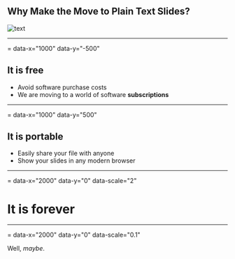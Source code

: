 ## Why Make the Move to Plain Text Slides?

![text](images/text.jpg)

---
= data-x="1000" data-y="-500" 

## It is free

* Avoid software purchase costs
* We are moving to a world of software **subscriptions**

---
= data-x="1000" data-y="500" 

## It is portable

* Easily share your file with anyone
* Show your slides in any modern browser

---
= data-x="2000" data-y="0" data-scale="2" 

# It is forever

---
= data-x="2000" data-y="0" data-scale="0.1" 

Well, *maybe*.